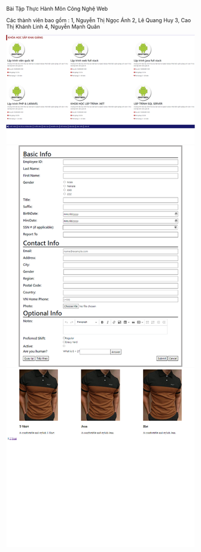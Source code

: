Bài Tập Thực Hành Môn Công Nghệ Web

Các thành viên bao gồm :
1, Nguyễn Thị Ngọc Ánh
2, Lê Quang Huy
3, Cao Thị Khánh Linh
4, Nguyễn Mạnh Quân

<img src="sceenshot/project13.png">
<img src="screenshot/project12.png">
<img src="screenshot/project14.png">
<img src="screenshot/project21.png">